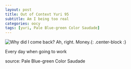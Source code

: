 ```yaml
---
layout: post
title: Out of Context Yuri 95
subtitle: Am I being too real
categories: oocy
tags: [yuri, Pale Blue-green Color Saudade]
---
```



![Why did I come back? Ah, right. Money.](https://imgur.com/ovf63R7.png){: .center-block :}

Every day when going to work

source: Pale Blue-green Color Saudade